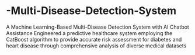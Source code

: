 # -Multi-Disease-Detection-System
A Machine Learning-Based Multi-Disease Detection System with AI Chatbot Assistance
Engineered a predictive healthcare system employing the CatBoost algorithm to provide accurate risk assessment for diabetes and heart disease through comprehensive analysis of diverse medical datasets
